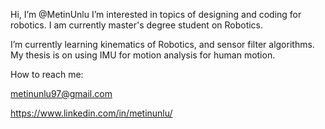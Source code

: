 Hi, I’m @MetinUnlu
I’m interested in topics of designing and coding for robotics. I am currently master's degree student on Robotics.

I’m currently learning kinematics of Robotics, and sensor filter algorithms. My thesis is on using IMU for motion analysis for human motion. 

How to reach me:

metinunlu97@gmail.com

https://www.linkedin.com/in/metinunlu/
